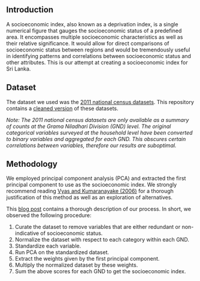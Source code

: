 ## Introduction
A socioeconomic index, also known as a deprivation index, is a single numerical figure that gauges the socioeconomic status of a predefined area. It encompasses multiple socioeconomic characteristics as well as their relative significance. It would allow for direct comparisons of socioeconomic status between regions and would be tremendously useful in identifying patterns and correlations between socioeconomic status and other attributes. This is our attempt at creating a socioeconomic index for Sri Lanka.

## Dataset
The dataset we used was the [2011 national census datasets](http://www.statistics.gov.lk/PopHouSat/CPH2011/index.php?fileName=Activities/TentativelistofPublications). This repository contains a [cleaned version](data) of these datasets.

_Note: The 2011 national census datasets are only available as a summary of counts at the Grama Niladhari Division (GND) level. The original categorical variables surveyed at the household level have been converted to binary variables and aggregated for each GND. This obscures certain correlations between variables, therefore our results are suboptimal._

## Methodology
We employed principal component analysis (PCA) and extracted the first principal component to use as the socioeconomic index. We strongly recommend reading [Vyas and Kumaranayake (2006)](https://doi.org/10.1093/heapol/czl029) for a thorough justification of this method as well as an exploration of alternatives. 

This [blog post](blogpostlink) contains a thorough description of our process. In short, we observed the following procedure:
1. Curate the dataset to remove variables that are either redundant or non-indicative of socioeconomic status.
2. Normalize the dataset with respect to each category within each GND.
3. Standardize each variable.
4. Run PCA on the standardized dataset.
5. Extract the weights given by the first principal component.
6. Multiply the normalized dataset by these weights.
7. Sum the above scores for each GND to get the socioeconomic index.
